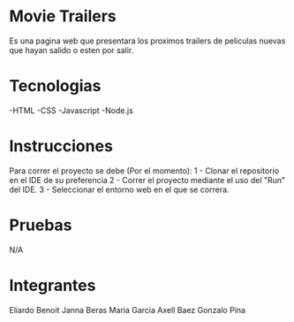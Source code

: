 # Movie Trailers

Es una pagina web que presentara los proximos trailers de peliculas nuevas que hayan salido o esten por salir.

# Tecnologias

-HTML
-CSS
-Javascript
-Node.js

# Instrucciones

Para correr el proyecto se debe (Por el momento):
1 - Clonar el repositorio en el IDE de su preferencia
2 - Correr el proyecto mediante el uso del "Run" del IDE.
3 - Seleccionar el entorno web en el que se correra.

# Pruebas

N/A

# Integrantes
Eliardo Benoit
Janna Beras
Maria Garcia
Axell Baez
Gonzalo Pina
